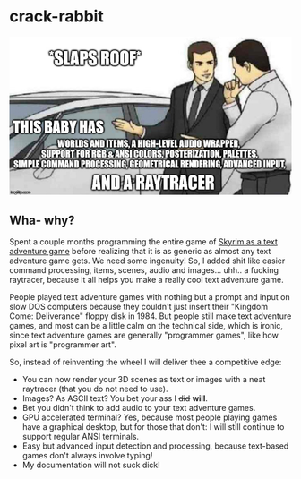 # crack-rabbit
![](media/32ownd.jpg)

## Wha- why?
Spent a couple months programming the entire game of [Skyrim as a text adventure game](https://github.com/asmoaesl/oblivious) before realizing that it is as generic as almost any text adventure game gets. We need some ingenuity! So, I added shit like easier command processing, items, scenes, audio and images... uhh.. a fucking raytracer, because it all helps you make a really cool text adventure game.

People played text adventure games with nothing but a prompt and input on slow DOS computers because they couldn't just insert their "Kingdom Come: Deliverance" floppy disk in 1984. But people still make text adventure games, and most can be a little calm on the technical side, which is ironic, since text adventure games are generally "programmer games", like how pixel art is "programmer art".

So, instead of reinventing the wheel I will deliver thee a competitive edge:
 - You can now render your 3D scenes as text or images with a neat raytracer (that you do not need to use).
 - Images? As ASCII text? You bet your ass I ~~did~~ **will**.
 - Bet you didn't think to add audio to your text adventure games.
 - GPU accelerated terminal? Yes, because most people playing games have a graphical desktop, but for those that don't: I will still continue to support regular ANSI terminals.
 - Easy but advanced input detection and processing, because text-based games don't always involve typing!
 - My documentation will not suck dick!
